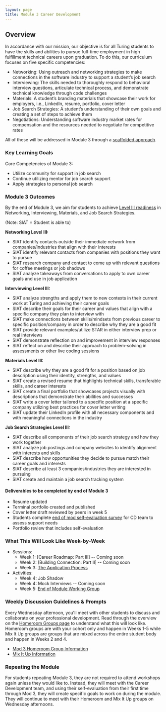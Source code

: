 ```yaml
---
layout: page
title: Module 3 Career Development
---
```


## Overview
In accordance with our mission, our objective is for all Turing students to have the skills and abilities to pursue full-time employment in high fulfillment technical careers upon graduation. To do this, our curriculum focuses on five specific competencies:

* Networking: Using outreach and networking strategies to make connections in the software industry to support a student’s job search
* Interviewing: The skills needed to thoroughly respond to behavioral interview questions, articulate technical process, and demonstrate technical knowledge through code challenges
* Materials: A student’s branding materials that showcase their work for employers, i.e., LinkedIn, resume, portfolio, cover letter
* Job Search Strategies: A student’s understanding of their own goals and creating a set of steps to achieve them
* Negotiations: Understanding software industry market rates for compensation and the resources needed to negotiate for competitive rates

All of these will be addressed in Module 3 through a [scaffolded approach](https://www.edglossary.org/scaffolding/#:~:text=In%20education%2C%20scaffolding%20refers%20to,independence%20in%20the%20learning%20process.). 

### Key Learning Goals
Core Competencies of Module 3:
* Utilize community for support in job search
* Continue utilizing mentor for job search support
* Apply strategies to personal job search

### Module 3 Outcomes
By the end of Module 3, we aim for students to achieve [Level III readiness](/standards_and_rubric/index) in Networking, Interviewing, Materials, and Job Search Strategies.

(Note: SIAT = Student is able to)

**Networking Level III:**
* SIAT identify contacts outside their immediate network from companies/industries that align with their interests
* SIAT identify relevant contacts from companies with positions they want to pursue
* SIAT research company and contact to come up with relevant questions for coffee meetings or job shadows
* SIAT analyze takeaways from conversations to apply to own career goals and use in job application

**Interviewing Level III:**
* SIAT analyze strengths and apply them to new contexts in their current work at Turing and achieving their career goals
* SIAT describe their goals for their career and values that align with a specific company they plan to interview with
* SIAT make connections between skills/mindsets from previous career to specific position/company in order to describe why they are a good fit
* SIAT provide relevant examples/utilize STAR in either interview prep or real interviews
* SIAT demonstrate reflection on and improvement in interview responses
* SIAT reflect on and describe their approach to problem-solving in assessments or other live coding sessions

**Materials Level III:**
* SIAT describe why they are a good fit for a position based on job description using their identity, strengths, and values
* SIAT create a revised resume that highlights technical skills, transferable skills, and career interests
* SIAT create a final portfolio that showcases projects visually with descriptions that demonstrate their abilities and successes
* SIAT write a cover letter tailored to a specific position at a specific company utilizing best practices for cover letter writing
* SIAT update their LinkedIn profile with all necessary components and with meaningful connections in the industry

**Job Search Strategies Level III:**
* SIAT describe all components of their job search strategy and how they work together 
* SIAT analyze job postings and company websites to identify alignment with interests and skills
* SIAT describe how opportunities they decide to pursue match their career goals and interests
* SIAT describe at least 3 companies/industries they are interested in pursuing
* SIAT create and maintain a job search tracking system

#### Deliverables to be completed by end of Module 3
* Resume updated
* Terminal portfolio created and published
* Cover letter draft reviewed by peers in week 5
* Students complete [end of mod self-evaluation survey](https://airtable.com/shrBZWvdZfHSeey57) for CD team to assess support needs
* Portfolio review that includes self-evaluation

### What This Will Look Like Week-by-Week
* Sessions:
    * Week 1: [Career Roadmap: Part III] -- Coming soon
    * Week 2: [Building Connection: Part II] -- Coming soon
    * Week 3: [The Application Process](/module_three/week_3_application_process_session)
* Activities:
    * Week 4: Job Shadow
    * Week 4: Mock Interviews -- Coming soon
    * Week 5: [End of Module Working Group](/module_three/week_5_working_group)

### Weekly Discussion Guidelines & Prompts
Every Wednesday afternoon, you'll meet with other students to discuss and collaborate on your professional development. Read through the overview on the [Homeroom Groups page](/student_discussion_groups/index) to understand what this will look like. Homeroom groups are with your cohort only and happen in Weeks 1-5 while Mix It Up groups are groups that are mixed across the entire student body and happen in Weeks 2 and 4.

* [Mod 3 Homeroom Group Information](/student_discussion_groups/mod3_homeroom_discussion_prompts)
* [Mix It Up Information](/mixed_groups)

### Repeating the Module
For students repeating Module 3, they are not required to attend workshops again unless they would like to. Instead, they will meet with the Career Development team, and using their self-evaluation from their first time through Mod 3, they will create specific goals to work on during the module. They will continue to meet with their Homeroom and Mix It Up groups on Wednesday afternoons. 
